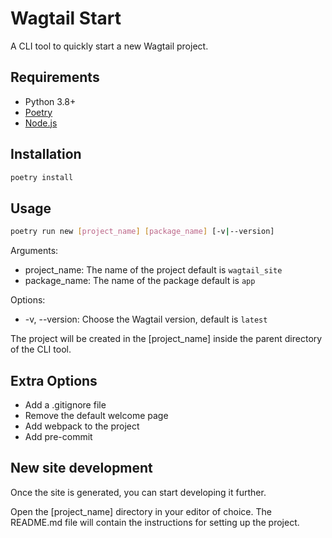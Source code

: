 # Wagtail Start

A CLI tool to quickly start a new Wagtail project.

## Requirements

- Python 3.8+
- [Poetry](https://python-poetry.org)
- [Node.js](https://nodejs.org)

## Installation

```bash
poetry install
```

## Usage

```bash
poetry run new [project_name] [package_name] [-v|--version]
```

Arguments:

- project_name: The name of the project default is `wagtail_site`
- package_name: The name of the package default is `app`

Options:

- -v, --version: Choose the Wagtail version, default is `latest`

The project will be created in the [project_name] inside the parent directory of the CLI tool.

## Extra Options

- Add a .gitignore file
- Remove the default welcome page
- Add webpack to the project
- Add pre-commit

## New site development

Once the site is generated, you can start developing it further.

Open the [project_name] directory in your editor of choice. The README.md file will contain the instructions for setting up the project.
